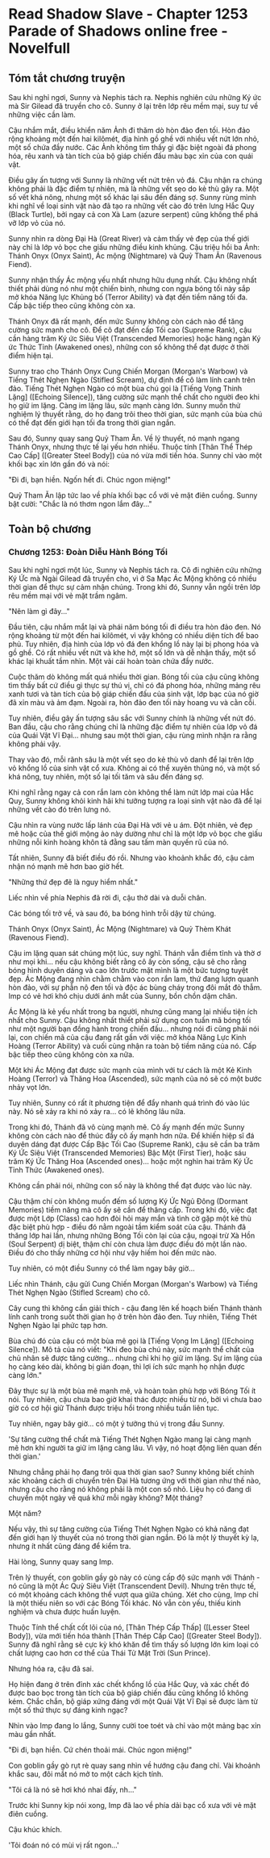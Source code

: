 # Read Shadow Slave - Chapter 1253 Parade of Shadows online free - Novelfull

## Tóm tắt chương truyện

Sau khi nghỉ ngơi, Sunny và Nephis tách ra. Nephis nghiên cứu những Ký ức mà Sir Gilead đã truyền cho cô. Sunny ở lại trên lớp rêu mềm mại, suy tư về những việc cần làm.

Cậu nhắm mắt, điều khiển năm Ảnh đi thăm dò hòn đảo đen tối. Hòn đảo rộng khoảng một đến hai kilômét, địa hình gồ ghề với nhiều vết nứt lớn nhỏ, một số chứa đầy nước. Các Ảnh không tìm thấy gì đặc biệt ngoài đá phong hóa, rêu xanh và tàn tích của bộ giáp chiến đấu màu bạc xỉn của con quái vật.

Điều gây ấn tượng với Sunny là những vết nứt trên vỏ đá. Cậu nhận ra chúng không phải là đặc điểm tự nhiên, mà là những vết sẹo do kẻ thù gây ra. Một số vết khá nông, nhưng một số khác lại sâu đến đáng sợ. Sunny rùng mình khi nghĩ về loại sinh vật nào đã tạo ra những vết cào đó trên lưng Hắc Quy (Black Turtle), bởi ngay cả con Xà Lam (azure serpent) cũng không thể phá vỡ lớp vỏ của nó.

Sunny nhìn ra dòng Đại Hà (Great River) và cảm thấy vẻ đẹp của thế giới này chỉ là lớp vỏ bọc che giấu những điều kinh khủng. Cậu triệu hồi ba Ảnh: Thánh Onyx (Onyx Saint), Ác mộng (Nightmare) và Quỷ Tham Ăn (Ravenous Fiend).

Sunny nhận thấy Ác mộng yếu nhất nhưng hữu dụng nhất. Cậu không nhất thiết phải dùng nó như một chiến binh, nhưng con ngựa bóng tối này sắp mở khóa Năng lực Khủng bố (Terror Ability) và đạt đến tiềm năng tối đa. Cấp bậc tiếp theo cũng không còn xa.

Thánh Onyx đã rất mạnh, đến mức Sunny không còn cách nào để tăng cường sức mạnh cho cô. Để cô đạt đến cấp Tối cao (Supreme Rank), cậu cần hàng trăm Ký ức Siêu Việt (Transcended Memories) hoặc hàng ngàn Ký ức Thức Tỉnh (Awakened ones), những con số không thể đạt được ở thời điểm hiện tại.

Sunny trao cho Thánh Onyx Cung Chiến Morgan (Morgan's Warbow) và Tiếng Thét Nghẹn Ngào (Stifled Scream), dự định để cô làm lính canh trên đảo. Tiếng Thét Nghẹn Ngào có một bùa chú gọi là [Tiếng Vọng Thinh Lặng] ([Echoing Silence]), tăng cường sức mạnh thể chất cho người đeo khi họ giữ im lặng. Càng im lặng lâu, sức mạnh càng lớn. Sunny muốn thử nghiệm lý thuyết rằng, do họ đang trôi theo thời gian, sức mạnh của bùa chú có thể đạt đến giới hạn tối đa trong thời gian ngắn.

Sau đó, Sunny quay sang Quỷ Tham Ăn. Về lý thuyết, nó mạnh ngang Thánh Onyx, nhưng thực tế lại yếu hơn nhiều. Thuộc tính [Thân Thể Thép Cao Cấp] ([Greater Steel Body]) của nó vừa mới tiến hóa. Sunny chỉ vào một khối bạc xỉn lớn gần đó và nói:

"Đi đi, bạn hiền. Ngốn hết đi. Chúc ngon miệng!"

Quỷ Tham Ăn lập tức lao về phía khối bạc cổ với vẻ mặt điên cuồng. Sunny bật cười: "Chắc là nó thơm ngon lắm đây..."

## Toàn bộ chương

### Chương 1253: Đoàn Diễu Hành Bóng Tối

Sau khi nghỉ ngơi một lúc, Sunny và Nephis tách ra. Cô đi nghiên cứu những Ký Ức mà Ngài Gilead đã truyền cho, vì ở Sa Mạc Ác Mộng không có nhiều thời gian để thực sự cảm nhận chúng. Trong khi đó, Sunny vẫn ngồi trên lớp rêu mềm mại với vẻ mặt trầm ngâm.

"Nên làm gì đây..."

Đầu tiên, cậu nhắm mắt lại và phái năm bóng tối đi điều tra hòn đảo đen. Nó rộng khoảng từ một đến hai kilômét, vì vậy không có nhiều diện tích để bao phủ. Tuy nhiên, địa hình của lớp vỏ đá đen khổng lồ này lại bị phong hóa và gồ ghề. Có rất nhiều vết nứt và khe hở, một số lớn và dễ nhận thấy, một số khác lại khuất tầm nhìn. Một vài cái hoàn toàn chứa đầy nước.

Cuộc thăm dò không mất quá nhiều thời gian. Bóng tối của cậu cũng không tìm thấy bất cứ điều gì thực sự thú vị, chỉ có đá phong hóa, những mảng rêu xanh tươi và tàn tích của bộ giáp chiến đấu của sinh vật, lớp bạc của nó giờ đã xỉn màu và ảm đạm. Ngoài ra, hòn đảo đen tối này hoang vu và cằn cỗi.

Tuy nhiên, điều gây ấn tượng sâu sắc với Sunny chính là những vết nứt đó. Ban đầu, cậu cho rằng chúng chỉ là những đặc điểm tự nhiên của lớp vỏ đá của Quái Vật Vĩ Đại... nhưng sau một thời gian, cậu rùng mình nhận ra rằng không phải vậy.

Thay vào đó, mỗi rãnh sâu là một vết sẹo do kẻ thù vô danh để lại trên lớp vỏ khổng lồ của sinh vật cổ xưa. Không ai có thể xuyên thủng nó, và một số khá nông, tuy nhiên, một số lại tối tăm và sâu đến đáng sợ.

Khi nghĩ rằng ngay cả con rắn lam còn không thể làm nứt lớp mai của Hắc Quy, Sunny không khỏi kinh hãi khi tưởng tượng ra loại sinh vật nào đã để lại những vết cào đó trên lưng nó.

Cậu nhìn ra vùng nước lấp lánh của Đại Hà với vẻ u ám. Đột nhiên, vẻ đẹp mê hoặc của thế giới mộng ảo này dường như chỉ là một lớp vỏ bọc che giấu những nỗi kinh hoàng khôn tả đằng sau tấm màn quyến rũ của nó.

Tất nhiên, Sunny đã biết điều đó rồi. Nhưng vào khoảnh khắc đó, cậu cảm nhận nó mạnh mẽ hơn bao giờ hết.

"Những thứ đẹp đẽ là nguy hiểm nhất."

Liếc nhìn về phía Nephis đã rời đi, cậu thở dài và duỗi chân.

Các bóng tối trở về, và sau đó, ba bóng hình trỗi dậy từ chúng.

Thánh Onyx (Onyx Saint), Ác Mộng (Nightmare) và Quỷ Thèm Khát (Ravenous Fiend).

Cậu im lặng quan sát chúng một lúc, suy nghĩ. Thánh vẫn điềm tĩnh và thờ ơ như mọi khi... nếu cậu không biết rằng cô ấy còn sống, cậu sẽ cho rằng bóng hình duyên dáng và cao lớn trước mặt mình là một bức tượng tuyệt đẹp. Ác Mộng đang nhìn chằm chằm vào con rắn lam, thứ đang lượn quanh hòn đảo, với sự phẫn nộ đen tối và độc ác bùng cháy trong đôi mắt đỏ thẫm. Imp có vẻ hơi khó chịu dưới ánh mắt của Sunny, bồn chồn dậm chân.

Ác Mộng là kẻ yếu nhất trong ba người, nhưng cũng mang lại nhiều tiện ích nhất cho Sunny. Cậu không nhất thiết phải sử dụng con tuấn mã bóng tối như một người bạn đồng hành trong chiến đấu... nhưng nói đi cũng phải nói lại, con chiến mã của cậu đang rất gần với việc mở khóa Năng Lực Kinh Hoàng (Terror Ability) và cuối cùng nhận ra toàn bộ tiềm năng của nó. Cấp bậc tiếp theo cũng không còn xa nữa.

Một khi Ác Mộng đạt được sức mạnh của mình với tư cách là một Kẻ Kinh Hoàng (Terror) và Thăng Hoa (Ascended), sức mạnh của nó sẽ có một bước nhảy vọt lớn.

Tuy nhiên, Sunny có rất ít phương tiện để đẩy nhanh quá trình đó vào lúc này. Nó sẽ xảy ra khi nó xảy ra... có lẽ không lâu nữa.

Trong khi đó, Thánh đã vô cùng mạnh mẽ. Cô ấy mạnh đến mức Sunny không còn cách nào để thúc đẩy cô ấy mạnh hơn nữa. Để khiến hiệp sĩ đá duyên dáng đạt được Cấp Bậc Tối Cao (Supreme Rank), cậu sẽ cần ba trăm Ký Ức Siêu Việt (Transcended Memories) Bậc Một (First Tier), hoặc sáu trăm Ký Ức Thăng Hoa (Ascended ones)... hoặc một nghìn hai trăm Ký Ức Tỉnh Thức (Awakened ones).

Không cần phải nói, những con số này là không thể đạt được vào lúc này.

Cậu thậm chí còn không muốn đếm số lượng Ký Ức Ngủ Đông (Dormant Memories) tiềm năng mà cô ấy sẽ cần để thăng cấp. Trong khi đó, việc đạt được một Lớp (Class) cao hơn đòi hỏi may mắn và tình cờ gặp một kẻ thù đặc biệt phù hợp - điều đó nằm ngoài tầm kiểm soát của cậu. Thánh đã thăng lớp hai lần, nhưng những Bóng Tối còn lại của cậu, ngoại trừ Xà Hồn (Soul Serpent) dị biệt, thậm chí còn chưa làm được điều đó một lần nào. Điều đó cho thấy những cơ hội như vậy hiếm hoi đến mức nào.

Tuy nhiên, có một điều Sunny có thể làm ngay bây giờ...

Liếc nhìn Thánh, cậu gửi Cung Chiến Morgan (Morgan's Warbow) và Tiếng Thét Nghẹn Ngào (Stifled Scream) cho cô.

Cây cung thì không cần giải thích - cậu đang lên kế hoạch biến Thánh thành lính canh trong suốt thời gian họ ở trên hòn đảo đen. Tuy nhiên, Tiếng Thét Nghẹn Ngào lại phức tạp hơn.

Bùa chú đó của cậu có một bùa mê gọi là [Tiếng Vọng Im Lặng] ([Echoing Silence]). Mô tả của nó viết: "Khi đeo bùa chú này, sức mạnh thể chất của chủ nhân sẽ được tăng cường... nhưng chỉ khi họ giữ im lặng. Sự im lặng của họ càng kéo dài, không bị gián đoạn, thì lợi ích sức mạnh họ nhận được càng lớn."

Đây thực sự là một bùa mê mạnh mẽ, và hoàn toàn phù hợp với Bóng Tối ít nói. Tuy nhiên, cậu chưa bao giờ khai thác được nhiều từ nó, bởi vì chưa bao giờ có cơ hội giữ Thánh được triệu hồi trong nhiều tuần liên tục.

Tuy nhiên, ngay bây giờ... có một ý tưởng thú vị trong đầu Sunny.

'Sự tăng cường thể chất mà Tiếng Thét Nghẹn Ngào mang lại càng mạnh mẽ hơn khi người ta giữ im lặng càng lâu. Vì vậy, nó hoạt động liên quan đến thời gian.'

Nhưng chẳng phải họ đang trôi qua thời gian sao? Sunny không biết chính xác khoảng cách di chuyển trên Đại Hà tương ứng với thời gian như thế nào, nhưng cậu cho rằng nó không phải là một con số nhỏ. Liệu họ có đang di chuyển một ngày về quá khứ mỗi ngày không? Một tháng?

Một năm?

Nếu vậy, thì sự tăng cường của Tiếng Thét Nghẹn Ngào có khả năng đạt đến giới hạn lý thuyết của nó trong thời gian ngắn. Đó là một lý thuyết kỳ lạ, nhưng ít nhất cũng đáng để kiểm tra.

Hài lòng, Sunny quay sang Imp.

Trên lý thuyết, con goblin gầy gò này có cùng cấp độ sức mạnh với Thánh - nó cũng là một Ác Quỷ Siêu Việt (Transcendent Devil). Nhưng trên thực tế, có một khoảng cách không thể vượt qua giữa chúng. Xét cho cùng, Imp chỉ là một thiếu niên so với các Bóng Tối khác. Nó vẫn còn yếu, thiếu kinh nghiệm và chưa được huấn luyện.

Thuộc Tính thể chất cốt lõi của nó, [Thân Thép Cấp Thấp] ([Lesser Steel Body]), vừa mới tiến hóa thành [Thân Thép Cấp Cao] ([Greater Steel Body]). Sunny đã nghĩ rằng sẽ cực kỳ khó khăn để tìm thấy số lượng lớn kim loại có chất lượng cao hơn cơ thể của Thái Tử Mặt Trời (Sun Prince).

Nhưng hóa ra, cậu đã sai.

Họ hiện đang ở trên đỉnh xác chết khổng lồ của Hắc Quy, và xác chết đó được bao bọc trong tàn tích của bộ giáp chiến đấu cũng khổng lồ không kém. Chắc chắn, bộ giáp xứng đáng với một Quái Vật Vĩ Đại sẽ được làm từ một số thứ thực sự đáng kinh ngạc?

Nhìn vào Imp đang lo lắng, Sunny cười toe toét và chỉ vào một mảng bạc xỉn màu gần nhất.

"Đi đi, bạn hiền. Cứ chén thoải mái. Chúc ngon miệng!"

Con goblin gầy gò rụt rè quay sang nhìn về hướng cậu đang chỉ. Vài khoảnh khắc sau, đôi mắt nó mở to một cách kịch tính.

"Tôi cá là nó sẽ hơi khó nhai đấy, nh..."

Trước khi Sunny kịp nói xong, Imp đã lao về phía dải bạc cổ xưa với vẻ mặt điên cuồng.

Cậu khúc khích.

'Tôi đoán nó có mùi vị rất ngon...'
